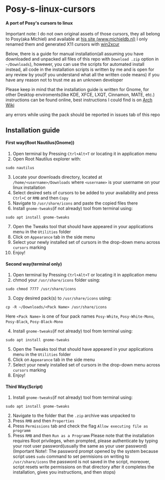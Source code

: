 # Posy-s-linux-cursors
#### A port of Posy's cursors to linux
Important note: I do not own original assets of those cursors, they all belong to Posy(aka Michiel) and available at [his site (www.michieldb.nl)](http://www.michieldb.nl/other/cursors/) I only renamed them and generated X11 cursors with [win2xcur](http://package.wiki/win2xcur)

Below, there is a guide for manual installation(all assuming you have downloaded and unpacked all files of this repo with `Download .zip` option in `~/Downloads`), howewer, you can use the scripts for automated install instead, all code in the installation scripts is written by me and is open for any review by you(if you understand what all the written code means) if you have any reason not to trust me as an unknown developer

Please keep in mind that the installation guide is written for Gnome, for other Desktop enviroments(like KDE, XFCE, LXQT, Cinnamon, MATE, etc.) instructions can be found online, best instructions I could find is on [Arch Wiki](https://wiki.archlinux.org/title/Cursor_themes#Desktop_environments)

any errors while using the pack should be reported in issues tab of this repo

## Installation guide
#### First way(Root Nautilus(Gnome))
1. Open terminal by Pressing `Ctrl+Alt+T` or locating it in application menu
2. Open Root Nautilus explorer with:
``` shell
sudo nautilus
```
3. Locate your downloads directory, located at `/home/<username>/Downloads` where `<username>` is your username on your linux installation
4. Select desired sets of cursors to be added to your availability and press `Ctrl+C` or `RMB` and then `Copy`
5. Navigate to `/usr/share/icons` and paste the copied files there
6. Install `gnome-tweaks`(if not already) tool from terminal using:
``` shell
sudo apt install gnome-tweaks
```
7. Open the Tweaks tool that should have appeared in your applications menu in the `Utilities` folder
8. Click on `Appearance` tab in the side menu
9. Select your newly installed set of cursors in the drop-down menu across `cursors` marking
10. Enjoy!

#### Second way(terminal only)
1. Open terminal by Pressing `Ctrl+Alt+T` or locating it in application menu
2. chmod your `/usr/share/icons` folder using:
``` shell
sudo chmod 7777 /usr/share/icons
```
3. Copy desired pack(s) to `/usr/share/icons` using:
``` shell
cp -R ~/Downloads/<Pack Name> /usr/share/icons
```
Here `<Pack Name>` is one of four pack names `Posy-White`, `Posy-White-Mono`, `Posy-Black`, `Posy-Black-Mono`

4. Install `gnome-tweaks`(if not already) tool from terminal using:
``` shell
sudo apt install gnome-tweaks
```
5. Open the Tweaks tool that should have appeared in your applications menu in the `Utilities` folder
6. Click on `Appearance` tab in the side menu
7. Select your newly installed set of cursors in the drop-down menu across `cursors` marking
8. Enjoy!

#### Third Way(Script)
1. Install `gnome-tweaks`(if not already) tool from terminal using:
``` shell
sudo apt install gnome-tweaks
```
2. Navigate to the folder that the `.zip` archive was unpacked to
3. Press `RMB` and then `Properties`
4. Press `Permissions` tab and check the flag `Allow executing file as programm`
5. Press `RMB` and then `Run as a Programm`
Please note that the installation requires Root privileges, when prompted, please authenticate by typing your root user password(usually the same as your user password)(Important Note!: The password prompt opened by the system because script uses `sudo` command to set permisions on writing to `/usr/share/icons` the password is not saved in the script, moreover, script resets write permissions on that directory after it completes the installation, gives you instructions, and then stops)
